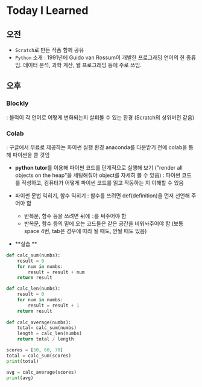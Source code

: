 # Today I Learned

## 오전 
- `Scratch`로 만든 작폼 함께 공유
- `Python` 소개
  : 1991년에 Guido van Rossum이 개발한 프로그래밍 언어의 한 종류임. 데이터 분석, 과학 계산, 웹 프로그래밍 등에 주로 쓰임.


## 오후  
### **Blockly**
  : 블럭이 각 언어로 어떻게 변화되는지 살펴볼 수 있는 환경 (Scratch의 상위버전 같음)

### **Colab**
  : 구글에서 무료로 제공하는 파이썬 실행 환경
  anaconda를 다운받기 전에 colab을 통해 파이썬을 쓸 것임
  
- **python tutor**를 이용해 파이썬 코드를 단계적으로 실행해 보기 ("render all objects on the heap"을 세팅해줘야 object를 자세히 볼 수 있음)
  : 파이썬 코드를 작성하고, 컴퓨터가 어떻게 파이썬 코드를 읽고 작동하는 지 이해할 수 있음
  
  
- 파이썬 문법 익히기, 함수 익히기
  : 함수를 쓰려면 def(definition)을 먼저 선언해 주어야 함
  - 반복문, 함수 등을 쓰려면 뒤에 `:`를 써주어야 함
  - 반복문, 함수 등의 밑에 오는 코드들은 같은 공간을 비워놔주어야 함 (보통 space 4번, tab은 경우에 따라 될 때도, 안될 때도 있음)

- **실습 **
~~~python
def calc_sum(numbs):
    result = 0
    for num in numbs:
        result = result + num
    return result 

def calc_len(numbs):
    result = 0
    for num in numbs:
        result = result + 1
    return result
    
def calc_average(numbs):
    total= calc_sum(numbs)
    length = calc_len(numbs)
    return total / length

scores = [50, 60, 70]
total = calc_sum(scores)
print(total)

avg = calc_average(scores)
print(avg)
~~~


